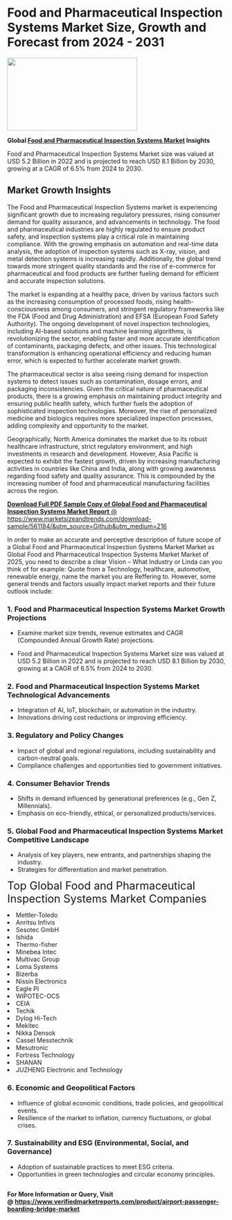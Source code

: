 <H1>Food and Pharmaceutical Inspection Systems Market Size, Growth and Forecast from 2024 - 2031</H1><img class="aligncenter size-medium wp-image-584254" src="https://thirdeyenews.in/wp-content/uploads/2024/09/Global-Market-Research-300x168.jpeg" alt="" width="300" height="168" /><p><strong>Global&nbsp;<a href="https://www.marketsizeandtrends.com/download-sample/561184/&amp;utm_source=Github&utm_medium=216">Food and Pharmaceutical Inspection Systems Market</a> Insights</strong></p><p>Food and Pharmaceutical Inspection Systems Market size was valued at USD 5.2 Billion in 2022 and is projected to reach USD 8.1 Billion by 2030, growing at a CAGR of 6.5% from 2024 to 2030.</p><p><h2>Market Growth Insights</h2> <p>The Food and Pharmaceutical Inspection Systems market is experiencing significant growth due to increasing regulatory pressures, rising consumer demand for quality assurance, and advancements in technology. The food and pharmaceutical industries are highly regulated to ensure product safety, and inspection systems play a critical role in maintaining compliance. With the growing emphasis on automation and real-time data analysis, the adoption of inspection systems such as X-ray, vision, and metal detection systems is increasing rapidly. Additionally, the global trend towards more stringent quality standards and the rise of e-commerce for pharmaceutical and food products are further fueling demand for efficient and accurate inspection solutions.</p> <p><a href="#"></a></p> <p>The market is expanding at a healthy pace, driven by various factors such as the increasing consumption of processed foods, rising health-consciousness among consumers, and stringent regulatory frameworks like the FDA (Food and Drug Administration) and EFSA (European Food Safety Authority). The ongoing development of novel inspection technologies, including AI-based solutions and machine learning algorithms, is revolutionizing the sector, enabling faster and more accurate identification of contaminants, packaging defects, and other issues. This technological transformation is enhancing operational efficiency and reducing human error, which is expected to further accelerate market growth.</p> <p>The pharmaceutical sector is also seeing rising demand for inspection systems to detect issues such as contamination, dosage errors, and packaging inconsistencies. Given the critical nature of pharmaceutical products, there is a growing emphasis on maintaining product integrity and ensuring public health safety, which further fuels the adoption of sophisticated inspection technologies. Moreover, the rise of personalized medicine and biologics requires more specialized inspection processes, adding complexity and opportunity to the market.</p> <p>Geographically, North America dominates the market due to its robust healthcare infrastructure, strict regulatory environment, and high investments in research and development. However, Asia Pacific is expected to exhibit the fastest growth, driven by increasing manufacturing activities in countries like China and India, along with growing awareness regarding food safety and quality assurance. This is compounded by the increasing number of food and pharmaceutical manufacturing facilities across the region.</p> <p><a href="#"></p><p><span class=""><strong>Download Full PDF Sample Copy of Global Food and Pharmaceutical Inspection Systems Market Report</strong> @ <a href="https://www.marketsizeandtrends.com/download-sample/561184/&amp;utm_source=Github&utm_medium=216" target="_blank">https://www.marketsizeandtrends.com/download-sample/561184/&amp;utm_source=Github&utm_medium=216</a></span></p><p>In order to make an accurate and perceptive description of future scope of a Global&nbsp;Food and Pharmaceutical Inspection Systems Market Market as Global&nbsp;Food and Pharmaceutical Inspection Systems Market Market of 2025, you need to describe a clear Vision &ndash; What Industry or Linda can you think of for example: Quote from a Technology, healthcare, automotive, renewable energy, name the market you are Reffering to. However, some general trends and factors usually impact market reports and their future outlook include:</p><h3>1.&nbsp;<strong>Food and Pharmaceutical Inspection Systems Market Growth Projections</strong></h3><ul><li>Examine market size trends, revenue estimates and CAGR (Compounded Annual Growth Rate) projections.</li><li><p>Food and Pharmaceutical Inspection Systems Market size was valued at USD 5.2 Billion in 2022 and is projected to reach USD 8.1 Billion by 2030, growing at a CAGR of 6.5% from 2024 to 2030.</p></li></ul><h3>2.&nbsp;<strong>Food and Pharmaceutical Inspection Systems Market Technological Advancements</strong></h3><ul><li>Integration of AI, IoT, blockchain, or automation in the industry.</li><li>Innovations driving cost reductions or improving efficiency.</li></ul><h3>3.&nbsp;<strong>Regulatory and Policy Changes</strong></h3><ul><li>Impact of global and regional regulations, including sustainability and carbon-neutral goals.</li><li>Compliance challenges and opportunities tied to government initiatives.</li></ul><h3>4.&nbsp;<strong>Consumer Behavior Trends</strong></h3><ul><li>Shifts in demand influenced by generational preferences (e.g., Gen Z, Millennials).</li><li>Emphasis on eco-friendly, ethical, or personalized products/services.</li></ul><h3>5.&nbsp;<strong>Global Food and Pharmaceutical Inspection Systems Market Competitive Landscape</strong></h3><ul><li>Analysis of key players, new entrants, and partnerships shaping the industry.</li><li>Strategies for differentiation and market penetration.</li></ul><p data-pm-slice="1 1 []"><span style="color: inherit; font-family: inherit; font-size: 25px;">Top Global Food and Pharmaceutical Inspection Systems Market Companies</span></p><div class="" data-test-id=""><p><li>Mettler-Toledo</li><li> Anritsu Infivis</li><li> Sesotec GmbH</li><li> Ishida</li><li> Thermo-fisher</li><li> Minebea Intec</li><li> Multivac Group</li><li> Loma Systems</li><li> Bizerba</li><li> Nissin Electronics</li><li> Eagle PI</li><li> WIPOTEC-OCS</li><li> CEIA</li><li> Techik</li><li> Dylog Hi-Tech</li><li> Mekitec</li><li> Nikka Densok</li><li> Cassel Messtechnik</li><li> Mesutronic</li><li> Fortress Technology</li><li> SHANAN</li><li> JUZHENG Electronic and Technology</li></p></div><h3>6.&nbsp;<strong>Economic and Geopolitical Factors</strong></h3><ul><li>Influence of global economic conditions, trade policies, and geopolitical events.</li><li>Resilience of the market to inflation, currency fluctuations, or global crises.</li></ul><h3>7.&nbsp;<strong>Sustainability and ESG (Environmental, Social, and Governance)</strong></h3><ul><li>Adoption of sustainable practices to meet ESG criteria.</li><li>Opportunities in green technologies and circular economy principles.</li></ul><h2><strong style="font-size: 14px;">For More Information or Query, Visit @&nbsp;</strong><a style="background-color: #ffffff; font-size: 14px;" href="https://www.marketsizeandtrends.com/report/food-and-pharmaceutical-inspection-systems-market/" target="_blank">https://www.verifiedmarketreports.com/product/airport-passenger-boarding-bridge-market</a></h2>
